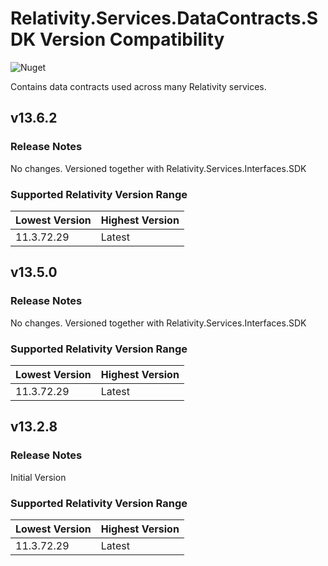 # Relativity.Services.DataContracts.SDK Version Compatibility

![Nuget](https://img.shields.io/nuget/v/Relativity.Services.DataContracts)

Contains data contracts used across many Relativity services.

## v13.6.2

### Release Notes

No changes. Versioned together with Relativity.Services.Interfaces.SDK

### Supported Relativity Version Range

Lowest Version | Highest Version
--- | ---
11.3.72.29 | Latest

## v13.5.0

### Release Notes

No changes. Versioned together with Relativity.Services.Interfaces.SDK

### Supported Relativity Version Range

Lowest Version | Highest Version
--- | ---
11.3.72.29 | Latest

## v13.2.8

### Release Notes

Initial Version

### Supported Relativity Version Range

Lowest Version | Highest Version
--- | ---
11.3.72.29 | Latest

